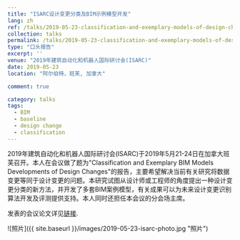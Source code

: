 ```yaml
---
title: "ISARC设计变更分类及BIM示例模型开发"
lang: zh
ref: /talks/2019-05-23-classification-and-exemplary-models-of-design-changes
collection: talks
permalink: /talks/2019-05-23-classification-and-exemplary-models-of-design-changes
type: "口头报告"
excerpt: ''
venue: "2019年建筑自动化和机器人国际研讨会(ISARC)"
date: 2019-05-23
location: "阿尔伯特，班芙, 加拿大"

comment: true

category: talks
tags: 
  - BIM
  - baseline
  - design change
  - classification
---
```


2019年建筑自动化和机器人国际研讨会(ISARC)于2019年5月21-24日在加拿大班芙召开。本人在会议做了题为"Classification and Exemplary BIM Models Developments of Design Changes"的报告，主要希望解决当前有关研究将数据变更等同于设计变更的问题。本研究试图从设计师或工程师的角度提出一种设计变更分类的新方法，并开发了多套BIM案例模型，有关成果可以为未来设计变更识别算法开发及评测提供支持。本人同时还担任本会议的分会场主席。

发表的会议论文详见[链接]({{site.baseurl}}/publications/2019-05-23-classification-and-examples-of-design-changes).

![照片]({{ site.baseurl }}/images/2019-05-23-isarc-photo.jpg "照片")